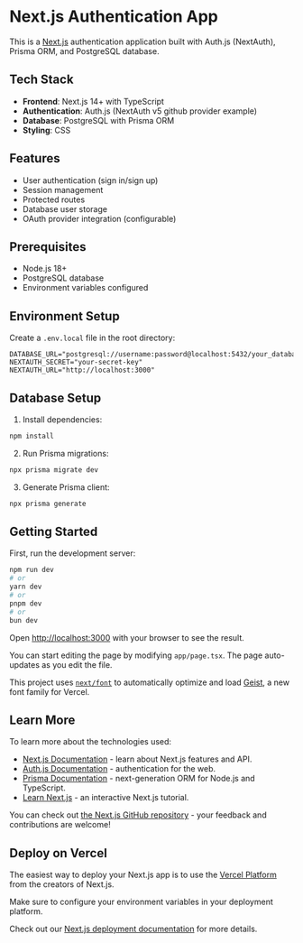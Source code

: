 # Next.js Authentication App

This is a [Next.js](https://nextjs.org) authentication application built with Auth.js (NextAuth), Prisma ORM, and PostgreSQL database.

## Tech Stack

- **Frontend**: Next.js 14+ with TypeScript
- **Authentication**: Auth.js (NextAuth v5 github provider example)
- **Database**: PostgreSQL with Prisma ORM
- **Styling**: CSS

## Features

- User authentication (sign in/sign up)
- Session management
- Protected routes
- Database user storage
- OAuth provider integration (configurable)

## Prerequisites

- Node.js 18+
- PostgreSQL database
- Environment variables configured

## Environment Setup

Create a `.env.local` file in the root directory:

```env
DATABASE_URL="postgresql://username:password@localhost:5432/your_database"
NEXTAUTH_SECRET="your-secret-key"
NEXTAUTH_URL="http://localhost:3000"
```

## Database Setup

1. Install dependencies:

```bash
npm install
```

2. Run Prisma migrations:

```bash
npx prisma migrate dev
```

3. Generate Prisma client:

```bash
npx prisma generate
```

## Getting Started

First, run the development server:

```bash
npm run dev
# or
yarn dev
# or
pnpm dev
# or
bun dev
```

Open [http://localhost:3000](http://localhost:3000) with your browser to see the result.

You can start editing the page by modifying `app/page.tsx`. The page auto-updates as you edit the file.

This project uses [`next/font`](https://nextjs.org/docs/app/building-your-application/optimizing/fonts) to automatically optimize and load [Geist](https://vercel.com/font), a new font family for Vercel.

## Learn More

To learn more about the technologies used:

- [Next.js Documentation](https://nextjs.org/docs) - learn about Next.js features and API.
- [Auth.js Documentation](https://authjs.dev) - authentication for the web.
- [Prisma Documentation](https://www.prisma.io/docs) - next-generation ORM for Node.js and TypeScript.
- [Learn Next.js](https://nextjs.org/learn) - an interactive Next.js tutorial.

You can check out [the Next.js GitHub repository](https://github.com/vercel/next.js) - your feedback and contributions are welcome!

## Deploy on Vercel

The easiest way to deploy your Next.js app is to use the [Vercel Platform](https://vercel.com/new?utm_medium=default-template&filter=next.js&utm_source=create-next-app&utm_campaign=create-next-app-readme) from the creators of Next.js.

Make sure to configure your environment variables in your deployment platform.

Check out our [Next.js deployment documentation](https://nextjs.org/docs/app/building-your-application/deploying) for more details.
